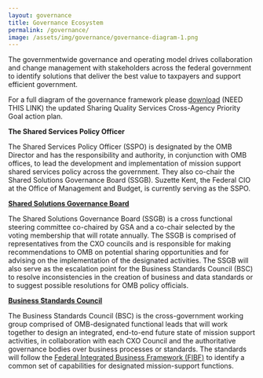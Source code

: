 ```yaml
---
layout: governance
title: Governance Ecosystem
permalink: /governance/
image: /assets/img/governance/governance-diagram-1.png
---
```

The governmentwide governance and operating model drives collaboration and change management with stakeholders across the federal government to identify solutions that deliver the best value to taxpayers and support efficient government.

For a full diagram of the governance framework please [download](#####) (NEED THIS LINK) the updated Sharing Quality Services Cross-Agency Priority Goal action plan.

**The Shared Services Policy Officer**

The Shared Services Policy Officer (SSPO) is designated by the OMB Director and has the responsibility and authority, in conjunction with OMB offices, to lead the development and implementation of mission support shared services policy across the government.  They also co-chair the Shared Solutions Governance Board (SSGB). Suzette Kent, the Federal CIO at the Office of Management and Budget, is currently serving as the SSPO.

**[Shared Solutions Governance Board](../ssgb)**

The Shared Solutions Governance Board (SSGB) is a cross functional steering committee co-chaired by GSA and a co-chair selected by the voting membership that will rotate annually. The SSGB is comprised of representatives from the CXO councils and is responsible for making recommendations to OMB on potential sharing opportunities and for advising on the implementation of the designated activities.  The SSGB will also serve as the escalation point for the Business Standards Council (BSC) to resolve inconsistencies in the creation of business and data standards or to suggest possible resolutions for OMB policy officials.

**[Business Standards Council](../managing-partners)**

The Business Standards Council (BSC) is the cross-government working group comprised of OMB-designated functional leads that will work together to design an integrated, end-to-end future state of mission support activities, in collaboration with each CXO Council and the authoritative governance bodies over business processes or standards. The standards will follow the [Federal Integrated Business Framework (FIBF)](../fibf) to identify a common set of capabilities for designated mission-support functions.
